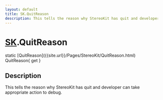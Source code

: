 ```yaml
---
layout: default
title: SK.QuitReason
description: This tells the reason why StereoKit has quit and developer can take appropriate action to debug.
---
```

# [SK]({{site.url}}/Pages/StereoKit/SK.html).QuitReason

<div class='signature' markdown='1'>
static [QuitReason]({{site.url}}/Pages/StereoKit/QuitReason.html) QuitReason{ get }
</div>

## Description
This tells the reason why StereoKit has quit and
developer can take appropriate action to debug.

